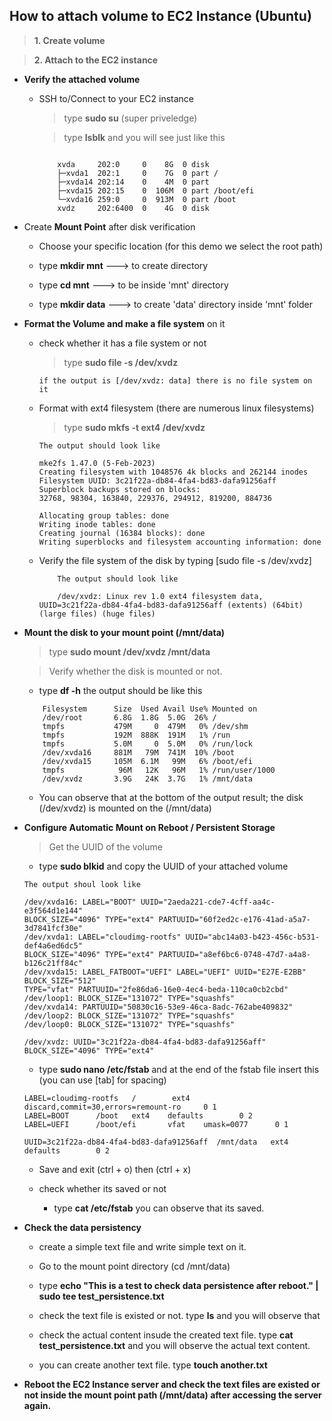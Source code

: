 ## How to attach volume to EC2 Instance (Ubuntu)

> **1. Create volume**

> **2. Attach to the EC2 instance**

* **Verify the attached volume**
    * SSH to/Connect to your EC2 instance
        > type **sudo su** (super priveledge)
        
        > type **lsblk** and you will see just like this

        ```
         
            xvda     202:0     0    8G  0 disk
            ├─xvda1  202:1     0    7G  0 part /
            ├─xvda14 202:14    0    4M  0 part
            ├─xvda15 202:15    0  106M  0 part /boot/efi
            └─xvda16 259:0     0  913M  0 part /boot
            xvdz     202:6400  0    4G  0 disk

        ```
* Create **Mount Point** after disk verification

    * Choose your specific location (for this demo we select the root path)

    * type **mkdir mnt**  ---> to create directory 

    * type **cd mnt**  ---> to be inside 'mnt' directory

    * type **mkdir data**  ---> to create 'data' directory inside 'mnt' folder


*  **Format the Volume and make a file system** on it

    * check whether it has a file system or not

        > type **sudo file -s /dev/xvdz**

        ```
        if the output is [/dev/xvdz: data] there is no file system on it

        ```
    * Format with ext4 filesystem (there are numerous linux filesystems)

        > type **sudo mkfs -t ext4 /dev/xvdz**

        ```
        The output should look like 

        mke2fs 1.47.0 (5-Feb-2023)
        Creating filesystem with 1048576 4k blocks and 262144 inodes
        Filesystem UUID: 3c21f22a-db84-4fa4-bd83-dafa91256aff
        Superblock backups stored on blocks:
        32768, 98304, 163840, 229376, 294912, 819200, 884736

        Allocating group tables: done
        Writing inode tables: done
        Creating journal (16384 blocks): done
        Writing superblocks and filesystem accounting information: done
        
        ```

    * Verify the file system of the disk by typing [sudo file -s /dev/xvdz]

        ```
            The output should look like

            /dev/xvdz: Linux rev 1.0 ext4 filesystem data, UUID=3c21f22a-db84-4fa4-bd83-dafa91256aff (extents) (64bit) (large files) (huge files)

        ```
* **Mount the disk to your mount point (/mnt/data)**

    > type **sudo mount /dev/xvdz /mnt/data**

    > Verify whether the disk is mounted or not.

    - type **df -h** the output should be like this

    ```
        Filesystem      Size  Used Avail Use% Mounted on
        /dev/root       6.8G  1.8G  5.0G  26% /
        tmpfs           479M     0  479M   0% /dev/shm
        tmpfs           192M  888K  191M   1% /run
        tmpfs           5.0M     0  5.0M   0% /run/lock
        /dev/xvda16     881M   79M  741M  10% /boot
        /dev/xvda15     105M  6.1M   99M   6% /boot/efi
        tmpfs            96M   12K   96M   1% /run/user/1000
        /dev/xvdz       3.9G   24K  3.7G   1% /mnt/data

    ```

    - You can observe that at the bottom of the output result; the disk (/dev/xvdz) is mounted on the (/mnt/data)

* **Configure Automatic Mount on Reboot / Persistent Storage**

    > Get the UUID of the volume

    - type **sudo blkid** and copy the UUID of your attached volume

    ```
    The output shoul look like 

    /dev/xvda16: LABEL="BOOT" UUID="2aeda221-cde7-4cff-aa4c-e3f564d1e144"
    BLOCK_SIZE="4096" TYPE="ext4" PARTUUID="60f2ed2c-e176-41ad-a5a7-3d7841fcf30e"
    /dev/xvda1: LABEL="cloudimg-rootfs" UUID="abc14a03-b423-456c-b531-def4a6ed6dc5"
    BLOCK_SIZE="4096" TYPE="ext4" PARTUUID="a8ef6bc6-0748-47d7-a4a8-b126c21ff84c"
    /dev/xvda15: LABEL_FATBOOT="UEFI" LABEL="UEFI" UUID="E27E-E2BB" BLOCK_SIZE="512" 
    TYPE="vfat" PARTUUID="2fe86da6-16e0-4ec4-beda-110ca0cb2cbd"
    /dev/loop1: BLOCK_SIZE="131072" TYPE="squashfs"
    /dev/xvda14: PARTUUID="50830c16-53e9-46ca-8adc-762abe409832"
    /dev/loop2: BLOCK_SIZE="131072" TYPE="squashfs"
    /dev/loop0: BLOCK_SIZE="131072" TYPE="squashfs"

    /dev/xvdz: UUID="3c21f22a-db84-4fa4-bd83-dafa91256aff" BLOCK_SIZE="4096" TYPE="ext4"

    ```
    
    - type **sudo nano /etc/fstab** and at the end of the fstab file insert this (you can use [tab] for spacing)

    ```
    LABEL=cloudimg-rootfs   /        ext4   discard,commit=30,errors=remount-ro     0 1
    LABEL=BOOT      /boot   ext4    defaults        0 2
    LABEL=UEFI      /boot/efi       vfat    umask=0077      0 1

    UUID=3c21f22a-db84-4fa4-bd83-dafa91256aff  /mnt/data   ext4    defaults        0 2

    ```

    - Save and exit (ctrl + o) then (ctrl + x)

    - check whether its saved or not

        - type **cat /etc/fstab** you can observe that its saved.

* **Check the data persistency**

    - create a simple text file and write simple text on it.

    - Go to the mount point directory (cd /mnt/data)

    - type **echo "This is a test to check data persistence after reboot." | sudo tee test_persistence.txt**

    - check the text file is existed or not. type **ls** and you will observe that

    - check the actual content insude the created text file. type **cat test_persistence.txt** and you will observe the actual text content.

    - you can create another text file. type **touch another.txt**

* **Reboot the EC2 Instance server and check the text files are existed or not inside the mount point path (/mnt/data) after accessing the server again.**





